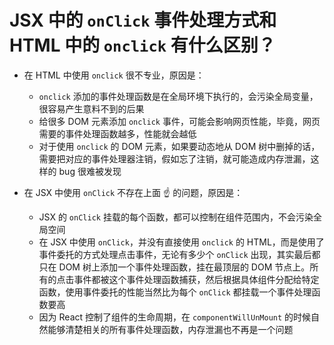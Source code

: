 # JSX 中的 `onClick` 事件处理方式和 HTML 中的 `onclick` 有什么区别？

- 在 HTML 中使用 `onclick` 很不专业，原因是：

  - `onclick` 添加的事件处理函数是在全局环境下执行的，会污染全局变量，很容易产生意料不到的后果
  - 给很多 DOM 元素添加 `onclick` 事件，可能会影响网页性能，毕竟，网页需要的事件处理函数越多，性能就会越低
  - 对于使用 `onclick` 的 DOM 元素，如果要动态地从 DOM 树中删掉的话，需要把对应的事件处理器注销，假如忘了注销，就可能造成内存泄漏，这样的 bug 很难被发现

- 在 JSX 中使用 `onClick` 不存在上面 :point_up: 的问题，原因是：
  - JSX 的 `onClick` 挂载的每个函数，都可以控制在组件范围内，不会污染全局空间
  - 在 JSX 中使用 `onClick`，并没有直接使用 `onclick` 的 HTML，而是使用了事件委托的方式处理点击事件，无论有多少个 `onClick` 出现，其实最后都只在 DOM 树上添加一个事件处理函数，挂在最顶层的 DOM 节点上。所有的点击事件都被这个事件处理函数捕获，然后根据具体组件分配给特定函数，使用事件委托的性能当然比为每个 `onClick` 都挂载一个事件处理函数要高
  - 因为 React 控制了组件的生命周期，在 `componentWillUnMount` 的时候自然能够清楚相关的所有事件处理函数，内存泄漏也不再是一个问题
